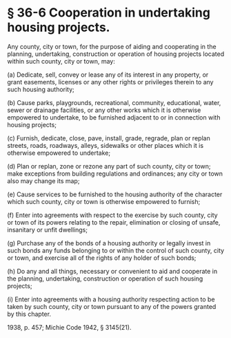 # § 36-6 Cooperation in undertaking housing projects.

<p>Any county, city or town, for the purpose of aiding and cooperating in the planning, undertaking, construction or operation of housing projects located within such county, city or town, may:</p><p>(a) Dedicate, sell, convey or lease any of its interest in any property, or grant easements, licenses or any other rights or privileges therein to any such housing authority;</p><p>(b) Cause parks, playgrounds, recreational, community, educational, water, sewer or drainage facilities, or any other works which it is otherwise empowered to undertake, to be furnished adjacent to or in connection with housing projects;</p><p>(c) Furnish, dedicate, close, pave, install, grade, regrade, plan or replan streets, roads, roadways, alleys, sidewalks or other places which it is otherwise empowered to undertake;</p><p>(d) Plan or replan, zone or rezone any part of such county, city or town; make exceptions from building regulations and ordinances; any city or town also may change its map;</p><p>(e) Cause services to be furnished to the housing authority of the character which such county, city or town is otherwise empowered to furnish;</p><p>(f) Enter into agreements with respect to the exercise by such county, city or town of its powers relating to the repair, elimination or closing of unsafe, insanitary or unfit dwellings;</p><p>(g) Purchase any of the bonds of a housing authority or legally invest in such bonds any funds belonging to or within the control of such county, city or town, and exercise all of the rights of any holder of such bonds;</p><p>(h) Do any and all things, necessary or convenient to aid and cooperate in the planning, undertaking, construction or operation of such housing projects;</p><p>(i) Enter into agreements with a housing authority respecting action to be taken by such county, city or town pursuant to any of the powers granted by this chapter.</p><p>1938, p. 457; Michie Code 1942, § 3145(21).</p>